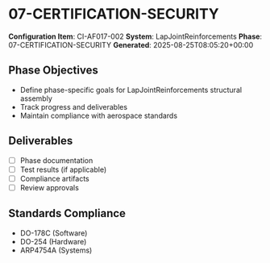 # 07-CERTIFICATION-SECURITY

**Configuration Item**: CI-AF017-002
**System**: LapJointReinforcements
**Phase**: 07-CERTIFICATION-SECURITY
**Generated**: 2025-08-25T08:05:20+00:00

## Phase Objectives
- Define phase-specific goals for LapJointReinforcements structural assembly
- Track progress and deliverables
- Maintain compliance with aerospace standards

## Deliverables
- [ ] Phase documentation
- [ ] Test results (if applicable)
- [ ] Compliance artifacts
- [ ] Review approvals

## Standards Compliance
- DO-178C (Software)
- DO-254 (Hardware)
- ARP4754A (Systems)

